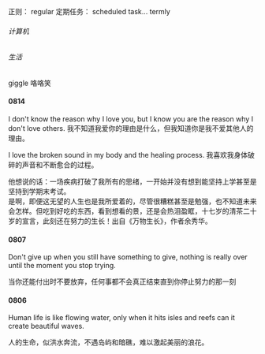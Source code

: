 正则： regular
定期任务： scheduled task…    termly 

###### 计算机

###### 生活
giggle  咯咯笑

#### 0814
I don't know the reason why I love you, but I know you are the reason why I don't love others. 
我不知道我爱你的理由是什么，但我知道你是我不爱其他人的理由。  

I love the broken sound in my body and the healing process. 
我喜欢我身体破碎的声音和不断愈合的过程。

他想说的话：一场疾病打破了我所有的思绪，一开始并没有想到能坚持上学甚至是坚持到学期末考试。  
是啊，即便这无望的人生也是我所爱着的，尽管很糟糕甚至是勉强，也不知道未来会怎样。但吃到好吃的东西，看到想看的景，还是会热泪盈眶，十七岁的清茶二十岁的宣言，此刻还在努力的生长！出自《万物生长》，作者余秀华。


#### 0807

Don't give up when you still have something to give, nothing is really over until the moment you stop trying.  

当你还能付出时不要放弃，任何事都不会真正结束直到你停止努力的那一刻  

#### 0806

Human life is like flowing water, only when it hits isles and reefs can it create beautiful waves.  
 
人的生命，似洪水奔流，不遇岛屿和暗礁，难以激起美丽的浪花。


  


